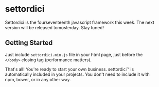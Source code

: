 # settordici
Settordici is the fourseventeenth javascript framework this week. The next version will be released tomosterday. Stay tuned!

## Getting Started

Just include  `settordici.min.js` file in your html page, just before the `</body>` closing tag (performance matters).

That's all! You're ready to start your own business. settordici™ is automatically included in your projects. You don't need to include it with npm, bower, or in any other way.
